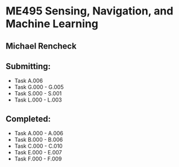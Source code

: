 # ME495 Sensing, Navigation, and Machine Learning
## Michael Rencheck

## Submitting:

- Task A.006
- Task G.000 - G.005
- Task S.000 - S.001
- Task L.000 - L.003

## Completed:

- Task A.000 - A.006
- Task B.000 - B.006
- Task C.000 - C.010
- Task E.000 - E.007
- Task F.000 - F.009
